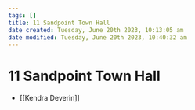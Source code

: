 ```yaml
---
tags: []
title: 11 Sandpoint Town Hall
date created: Tuesday, June 20th 2023, 10:13:05 am
date modified: Tuesday, June 20th 2023, 10:40:32 am
---
```


# 11 Sandpoint Town Hall

- [[Kendra Deverin]]
